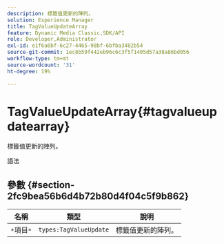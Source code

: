 ```yaml
---
description: 標籤值更新的陣列。
solution: Experience Manager
title: TagValueUpdateArray
feature: Dynamic Media Classic,SDK/API
role: Developer,Administrator
exl-id: e1f6a6bf-6c27-4465-98bf-6bfba3482b54
source-git-commit: 1ec8b59f442eb96c6c3f5f1405d57a38a86bd056
workflow-type: tm+mt
source-wordcount: '31'
ht-degree: 19%

---
```


# TagValueUpdateArray{#tagvalueupdatearray}

標籤值更新的陣列。

語法

## 參數 {#section-2fc9bea56b6d4b72b80d4f04c5f9b862}

| 名稱 | 類型 | 說明 |
|---|---|---|
| `*`項目`*` | `types:TagValueUpdate` | 標籤值更新的陣列。 |
